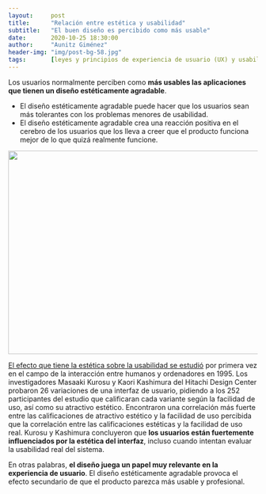 ```yaml
---
layout:     post
title:      "Relación entre estética y usabilidad"
subtitle:   "El buen diseño es percibido como más usable"
date:       2020-10-25 18:30:00
author:     "Aunitz Giménez"
header-img: "img/post-bg-58.jpg"
tags:       [leyes y principios de experiencia de usuario (UX) y usabilidad, sistemas de diseño]
---
```


<p>Los usuarios normalmente perciben como <strong>más usables las aplicaciones que tienen un diseño estéticamente agradable</strong>.</p>

<ul>
    <li>El diseño estéticamente agradable puede hacer que los usuarios sean más tolerantes con los problemas menores de usabilidad.</li>
    <li>El diseño estéticamente agradable crea una reacción positiva en el cerebro de los usuarios que los lleva a creer que el producto funciona mejor de lo que quizá realmente funcione.</li>
</ul>

<p><img src="{{ site.baseurl }}/img/relacion-estetica-usabilidad.jpg" loading="lazy" alt="" width="722" height="411"></p>

<p><a href="https://www.nngroup.com/articles/aesthetic-usability-effect/" target="_blank" rel="noopener noreferrer">El efecto que tiene la estética sobre la usabilidad se estudió</a> por primera vez en el campo de la interacción entre humanos y ordenadores en 1995. Los investigadores Masaaki Kurosu y Kaori Kashimura del Hitachi Design Center probaron 26 variaciones de una interfaz de usuario, pidiendo a los 252 participantes del estudio que calificaran cada variante según la facilidad de uso, así como su atractivo estético. Encontraron una correlación más fuerte entre las calificaciones de atractivo estético y la facilidad de uso percibida que la correlación entre las calificaciones estéticas y la facilidad de uso real. Kurosu y Kashimura concluyeron que <strong>los usuarios están fuertemente influenciados por la estética del interfaz</strong>, incluso cuando intentan evaluar la usabilidad real del sistema.</p>

<p>En otras palabras, <strong>el diseño juega un papel muy relevante en la experiencia de usuario</strong>. El diseño estéticamente agradable provoca el efecto secundario de que el producto parezca más usable y profesional.</p>